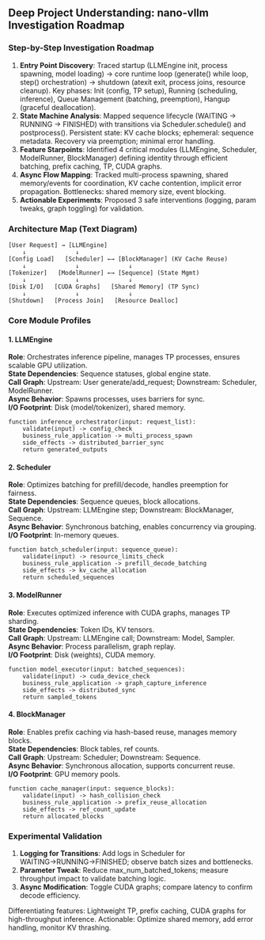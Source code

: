 ## Deep Project Understanding: nano-vllm Investigation Roadmap

### Step-by-Step Investigation Roadmap

1. **Entry Point Discovery**: Traced startup (LLMEngine init, process spawning, model loading) → core runtime loop (generate() while loop, step() orchestration) → shutdown (atexit exit, process joins, resource cleanup). Key phases: Init (config, TP setup), Running (scheduling, inference), Queue Management (batching, preemption), Hangup (graceful deallocation).
2. **State Machine Analysis**: Mapped sequence lifecycle (WAITING → RUNNING → FINISHED) with transitions via Scheduler.schedule() and postprocess(). Persistent state: KV cache blocks; ephemeral: sequence metadata. Recovery via preemption; minimal error handling.
3. **Feature Starpoints**: Identified 4 critical modules (LLMEngine, Scheduler, ModelRunner, BlockManager) defining identity through efficient batching, prefix caching, TP, CUDA graphs.
4. **Async Flow Mapping**: Tracked multi-process spawning, shared memory/events for coordination, KV cache contention, implicit error propagation. Bottlenecks: shared memory size, event blocking.
5. **Actionable Experiments**: Proposed 3 safe interventions (logging, param tweaks, graph toggling) for validation.

### Architecture Map (Text Diagram)

```
[User Request] → [LLMEngine]
    ↓              ↓
[Config Load]   [Scheduler] ←→ [BlockManager] (KV Cache Reuse)
    ↓              ↓              ↓
[Tokenizer]   [ModelRunner] ←→ [Sequence] (State Mgmt)
    ↓              ↓              ↓
[Disk I/O]   [CUDA Graphs]   [Shared Memory] (TP Sync)
    ↓              ↓              ↓
[Shutdown]   [Process Join]   [Resource Dealloc]
```

### Core Module Profiles

#### 1. LLMEngine

**Role**: Orchestrates inference pipeline, manages TP processes, ensures scalable GPU utilization.  
**State Dependencies**: Sequence statuses, global engine state.  
**Call Graph**: Upstream: User generate/add_request; Downstream: Scheduler, ModelRunner.  
**Async Behavior**: Spawns processes, uses barriers for sync.  
**I/O Footprint**: Disk (model/tokenizer), shared memory.  

```
function inference_orchestrator(input: request_list):
    validate(input) -> config_check
    business_rule_application -> multi_process_spawn
    side_effects -> distributed_barrier_sync
    return generated_outputs
```

#### 2. Scheduler

**Role**: Optimizes batching for prefill/decode, handles preemption for fairness.  
**State Dependencies**: Sequence queues, block allocations.  
**Call Graph**: Upstream: LLMEngine step; Downstream: BlockManager, Sequence.  
**Async Behavior**: Synchronous batching, enables concurrency via grouping.  
**I/O Footprint**: In-memory queues.  

```
function batch_scheduler(input: sequence_queue):
    validate(input) -> resource_limits_check
    business_rule_application -> prefill_decode_batching
    side_effects -> kv_cache_allocation
    return scheduled_sequences
```

#### 3. ModelRunner

**Role**: Executes optimized inference with CUDA graphs, manages TP sharding.  
**State Dependencies**: Token IDs, KV tensors.  
**Call Graph**: Upstream: LLMEngine call; Downstream: Model, Sampler.  
**Async Behavior**: Process parallelism, graph replay.  
**I/O Footprint**: Disk (weights), CUDA memory.  

```
function model_executor(input: batched_sequences):
    validate(input) -> cuda_device_check
    business_rule_application -> graph_capture_inference
    side_effects -> distributed_sync
    return sampled_tokens
```

#### 4. BlockManager

**Role**: Enables prefix caching via hash-based reuse, manages memory blocks.  
**State Dependencies**: Block tables, ref counts.  
**Call Graph**: Upstream: Scheduler; Downstream: Sequence.  
**Async Behavior**: Synchronous allocation, supports concurrent reuse.  
**I/O Footprint**: GPU memory pools.  

```
function cache_manager(input: sequence_blocks):
    validate(input) -> hash_collision_check
    business_rule_application -> prefix_reuse_allocation
    side_effects -> ref_count_update
    return allocated_blocks
```

### Experimental Validation

1. **Logging for Transitions**: Add logs in Scheduler for WAITING→RUNNING→FINISHED; observe batch sizes and bottlenecks.
2. **Parameter Tweak**: Reduce max_num_batched_tokens; measure throughput impact to validate batching logic.
3. **Async Modification**: Toggle CUDA graphs; compare latency to confirm decode efficiency.

Differentiating features: Lightweight TP, prefix caching, CUDA graphs for high-throughput inference. Actionable: Optimize shared memory, add error handling, monitor KV thrashing.
